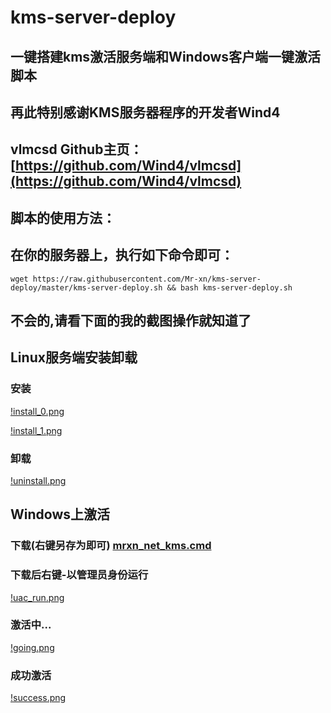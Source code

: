 # kms-server-deploy

## 一键搭建kms激活服务端和Windows客户端一键激活脚本

## 再此特别感谢KMS服务器程序的开发者Wind4

## vlmcsd Github主页：[https://github.com/Wind4/vlmcsd](https://github.com/Wind4/vlmcsd)

## 脚本的使用方法：

## 在你的服务器上，执行如下命令即可：

```shell
wget https://raw.githubusercontent.com/Mr-xn/kms-server-deploy/master/kms-server-deploy.sh && bash kms-server-deploy.sh
```

## 不会的,请看下面的我的截图操作就知道了

## Linux服务端安装卸载

### 安装

[!install_0.png](https://github.com/Mr-xn/kms-server-deploy/blob/master/image/install_0.png)

[!install_1.png](https://github.com/Mr-xn/kms-server-deploy/blob/master/image/install_1.png)

### 卸载

[!uninstall.png](https://github.com/Mr-xn/kms-server-deploy/blob/master/image/uninstall.png)

## Windows上激活

### 下载(右键另存为即可) [mrxn_net_kms.cmd](https://github.com/Mr-xn/kms-server-deploy/blob/master/mrxn_net_kms.cmd)

### 下载后右键-以管理员身份运行
[!uac_run.png](https://github.com/Mr-xn/kms-server-deploy/blob/master/image/uac_run.png)

### 激活中...
[!going.png](https://github.com/Mr-xn/kms-server-deploy/blob/master/image/going.png)

### 成功激活
[!success.png](https://github.com/Mr-xn/kms-server-deploy/blob/master/image/success.png)
